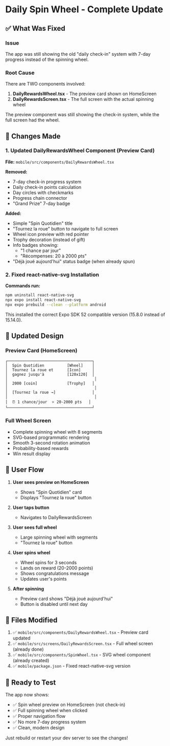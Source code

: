 # Daily Spin Wheel - Complete Update

## ✅ What Was Fixed

### Issue
The app was still showing the old "daily check-in" system with 7-day progress instead of the spinning wheel.

### Root Cause
There are TWO components involved:
1. **DailyRewardsWheel.tsx** - The preview card shown on HomeScreen
2. **DailyRewardsScreen.tsx** - The full screen with the actual spinning wheel

The preview component was still showing the check-in system, while the full screen had the wheel.

## 🔄 Changes Made

### 1. Updated DailyRewardsWheel Component (Preview Card)
**File:** `mobile/src/components/DailyRewardsWheel.tsx`

**Removed:**
- 7-day check-in progress system
- Daily check-in points calculation
- Day circles with checkmarks
- Progress chain connector
- "Grand Prize" 7-day badge

**Added:**
- Simple "Spin Quotidien" title
- "Tournez la roue" button to navigate to full screen
- Wheel icon preview with red pointer
- Trophy decoration (instead of gift)
- Info badges showing:
  - "1 chance par jour"
  - "Récompenses: 20 à 2000 pts"
- "Déjà joué aujourd'hui" status badge (when already spun)

### 2. Fixed react-native-svg Installation
**Commands run:**
```bash
npm uninstall react-native-svg
npx expo install react-native-svg
npx expo prebuild --clean --platform android
```

This installed the correct Expo SDK 52 compatible version (15.8.0 instead of 15.14.0).

## 🎨 Updated Design

### Preview Card (HomeScreen)
```
┌─────────────────────────────────────┐
│  Spin Quotidien          [Wheel]    │
│  Tournez la roue et      [Icon]     │
│  gagnez jusqu'à          [120x120]  │
│                                      │
│  2000 [coin]             [Trophy]   │
│                                      │
│  [Tournez la roue →]                │
│                                      │
│  ⏰ 1 chance/jour  ⭐ 20-2000 pts   │
└─────────────────────────────────────┘
```

### Full Wheel Screen
- Complete spinning wheel with 8 segments
- SVG-based programmatic rendering
- Smooth 3-second rotation animation
- Probability-based rewards
- Win result display

## 🎯 User Flow

1. **User sees preview on HomeScreen**
   - Shows "Spin Quotidien" card
   - Displays "Tournez la roue" button
   
2. **User taps button**
   - Navigates to DailyRewardsScreen
   
3. **User sees full wheel**
   - Large spinning wheel with segments
   - "Tournez la roue" button
   
4. **User spins wheel**
   - Wheel spins for 3 seconds
   - Lands on reward (20-2000 points)
   - Shows congratulations message
   - Updates user's points

5. **After spinning**
   - Preview card shows "Déjà joué aujourd'hui"
   - Button is disabled until next day

## 📁 Files Modified

1. ✅ `mobile/src/components/DailyRewardsWheel.tsx` - Preview card updated
2. ✅ `mobile/src/screens/DailyRewardsScreen.tsx` - Full wheel screen (already done)
3. ✅ `mobile/src/components/SpinWheel.tsx` - SVG wheel component (already created)
4. ✅ `mobile/package.json` - Fixed react-native-svg version

## 🚀 Ready to Test

The app now shows:
- ✅ Spin wheel preview on HomeScreen (not check-in)
- ✅ Full spinning wheel when clicked
- ✅ Proper navigation flow
- ✅ No more 7-day progress system
- ✅ Clean, modern design

Just rebuild or restart your dev server to see the changes!
